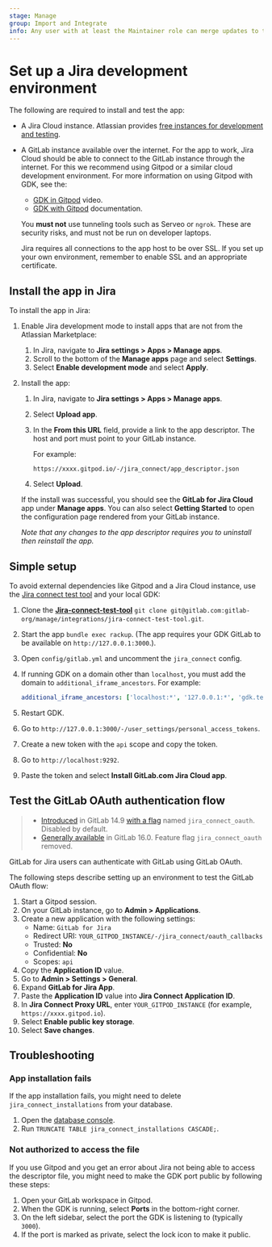 ```yaml
---
stage: Manage
group: Import and Integrate
info: Any user with at least the Maintainer role can merge updates to this content. For details, see https://docs.gitlab.com/ee/development/development_processes.html#development-guidelines-review.
---
```


# Set up a Jira development environment

The following are required to install and test the app:

- A Jira Cloud instance. Atlassian provides [free instances for development and testing](https://developer.atlassian.com/platform/marketplace/getting-started/#free-developer-instances-to-build-and-test-your-app).
- A GitLab instance available over the internet. For the app to work, Jira Cloud should
  be able to connect to the GitLab instance through the internet. For this we
  recommend using Gitpod or a similar cloud development environment. For more
  information on using Gitpod with GDK, see the:

  - [GDK in Gitpod](https://www.loom.com/share/9c9711d4876a40869b9294eecb24c54d)
    video.
  - [GDK with Gitpod](https://gitlab.com/gitlab-org/gitlab-development-kit/-/blob/main/doc/howto/gitpod.md)
    documentation.

  <!-- vale gitlab.Spelling = NO -->

  You **must not** use tunneling tools such as Serveo or `ngrok`. These are
  security risks, and must not be run on developer laptops.

  <!-- vale gitlab.Spelling = YES -->

  Jira requires all connections to the app host to be over SSL. If you set up
  your own environment, remember to enable SSL and an appropriate certificate.

## Install the app in Jira

To install the app in Jira:

1. Enable Jira development mode to install apps that are not from the Atlassian
   Marketplace:

   1. In Jira, navigate to **Jira settings > Apps > Manage apps**.
   1. Scroll to the bottom of the **Manage apps** page and select **Settings**.
   1. Select **Enable development mode** and select **Apply**.

1. Install the app:

   1. In Jira, navigate to **Jira settings > Apps > Manage apps**.
   1. Select **Upload app**.
   1. In the **From this URL** field, provide a link to the app descriptor. The host and port must point to your GitLab instance.

      For example:

      ```plaintext
      https://xxxx.gitpod.io/-/jira_connect/app_descriptor.json
      ```

   1. Select **Upload**.

   If the install was successful, you should see the **GitLab for Jira Cloud** app under **Manage apps**.
   You can also select **Getting Started** to open the configuration page rendered from your GitLab instance.

   _Note that any changes to the app descriptor requires you to uninstall then reinstall the app._

## Simple setup

To avoid external dependencies like Gitpod and a Jira Cloud instance, use the [Jira connect test tool](https://gitlab.com/gitlab-org/manage/integrations/jira-connect-test-tool) and your local GDK:

1. Clone the [**Jira-connect-test-tool**](https://gitlab.com/gitlab-org/manage/integrations/jira-connect-test-tool) `git clone git@gitlab.com:gitlab-org/manage/integrations/jira-connect-test-tool.git`.
1. Start the app `bundle exec rackup`. (The app requires your GDK GitLab to be available on `http://127.0.0.1:3000`.).
1. Open `config/gitlab.yml` and uncomment the `jira_connect` config.
1. If running GDK on a domain other than `localhost`, you must add the domain to `additional_iframe_ancestors`. For example:

   ```yaml
   additional_iframe_ancestors: ['localhost:*', '127.0.0.1:*', 'gdk.test:*']
   ```

1. Restart GDK.
1. Go to `http://127.0.0.1:3000/-/user_settings/personal_access_tokens`.
1. Create a new token with the `api` scope and copy the token.
1. Go to `http://localhost:9292`.
1. Paste the token and select **Install GitLab.com Jira Cloud app**.

## Test the GitLab OAuth authentication flow

> - [Introduced](https://gitlab.com/gitlab-org/gitlab/-/merge_requests/81126) in GitLab 14.9 [with a flag](../../administration/feature_flags.md) named `jira_connect_oauth`. Disabled by default.
> - [Generally available](https://gitlab.com/gitlab-org/gitlab/-/merge_requests/117648) in GitLab 16.0. Feature flag `jira_connect_oauth` removed.

GitLab for Jira users can authenticate with GitLab using GitLab OAuth.

The following steps describe setting up an environment to test the GitLab OAuth flow:

1. Start a Gitpod session.
1. On your GitLab instance, go to **Admin > Applications**.
1. Create a new application with the following settings:
   - Name: `GitLab for Jira`
   - Redirect URI: `YOUR_GITPOD_INSTANCE/-/jira_connect/oauth_callbacks`
   - Trusted: **No**
   - Confidential: **No**
   - Scopes: `api`
1. Copy the **Application ID** value.
1. Go to **Admin > Settings > General**.
1. Expand **GitLab for Jira App**.
1. Paste the **Application ID** value into **Jira Connect Application ID**.
1. In **Jira Connect Proxy URL**, enter `YOUR_GITPOD_INSTANCE` (for example, `https://xxxx.gitpod.io`).
1. Select **Enable public key storage**.
1. Select **Save changes**.

## Troubleshooting

### App installation fails

If the app installation fails, you might need to delete `jira_connect_installations` from your database.

1. Open the [database console](https://gitlab.com/gitlab-org/gitlab-development-kit/-/blob/main/doc/howto/postgresql.md#access-postgresql).
1. Run `TRUNCATE TABLE jira_connect_installations CASCADE;`.

### Not authorized to access the file

If you use Gitpod and you get an error about Jira not being able to access the descriptor file, you might need to make the GDK port public by following these steps:

1. Open your GitLab workspace in Gitpod.
1. When the GDK is running, select **Ports** in the bottom-right corner.
1. On the left sidebar, select the port the GDK is listening to (typically `3000`).
1. If the port is marked as private, select the lock icon to make it public.
